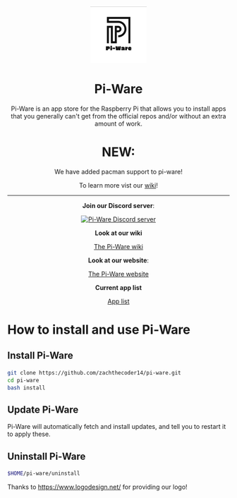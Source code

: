 <div align='center'>
<img src='./icons/logo-full.png' width='128px'> 
<h1>Pi-Ware</h1>
Pi-Ware is an app store for the Raspberry Pi that allows you to install apps that you generally can't get from the official repos and/or without an extra amount of work.
  
# NEW:

We have added pacman support to pi-ware!

To learn more vist our <a href="https://github.com/zachthecoder14/pi-ware/wiki/" alt="Pi-Ware wiki">wiki</a>!

***

**Join our Discord server**:

[![Pi-Ware Discord server](https://img.shields.io/discord/840124418528378881?color=7289da&label=Discord%20Server&logo=discord&style=flat-square)](https://discord.gg/BU8F6D8X6s)

**Look at our wiki**

<a href="https://github.com/zachthecoder14/pi-ware/wiki/" alt="Pi-Ware wiki">The Pi-Ware wiki</a>

**Look at our website**:

<a href="https://oxmc.github.io/pi-ware/" alt="Pi-Ware website">The Pi-Ware website</a>

**Current app list**

<a href="https://oxmc.github.io/pi-ware/apps/current/" alt="App list">App list</a>

</div>
  
# How to install and use Pi-Ware

## Install Pi-Ware
```sh
git clone https://github.com/zachthecoder14/pi-ware.git
cd pi-ware
bash install
```

## Update Pi-Ware
Pi-Ware will automatically fetch and install updates, and tell you to restart it to apply these.

## Uninstall Pi-Ware
```sh
$HOME/pi-ware/uninstall
```

Thanks to https://www.logodesign.net/ for providing our logo!
